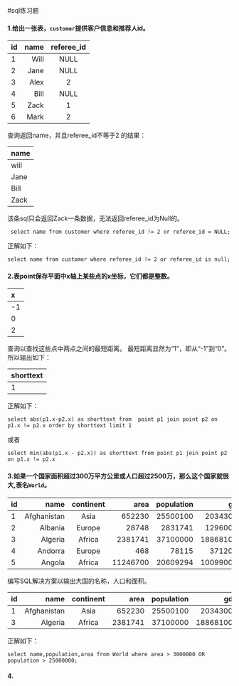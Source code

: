 #sql练习题 


#### 1.给出一张表，`customer`提供客户信息和推荐人id。
|id         |    name  |referee_id|
| :-------- | --------:| :------: |
| 1         |   Will   |  NULL    |
| 2         |   Jane   |  NULL    |
| 3         |   Alex   |  2       |
| 4         |   Bill   |  NULL    |
| 5         |   Zack   |  1       |
| 6         |   Mark   |  2       |

查询返回name，并且referee_id不等于2 的结果：

| name      |
| :-------- |
| wiil      |
| Jane      |
| Bill      |
| Zack      |



  该条sql只会返回Zack一条数据，无法返回referee_id为Null的。
  
` select name from customer where referee_id != 2 or referee_id = NULL;`

正解如下：

`select name from customer where referee_id != 2 or referee_id is null;`


#### 2.表point保存平面中x轴上某些点的x坐标，它们都是整数。
| x         |
| :-------- |
|     -1    |
|      0    |
|      2    |


查询以查找这些点中两点之间的最短距离。
最短距离显然为“1”，即从“-1”到“0”。所以输出如下：


| shorttext |
| :-------- |
| 1         |


正解如下：

`select abs(p1.x-p2.x) as shorttext from  point p1 join point p2 on p1.x != p2.x order by shorttext limit 1`

或者

`select min(abs(p1.x - p2.x)) as shorttext from point p1 join point p2 on p1.x != p2.x`


#### 3.如果一个国家面积超过300万平方公里或人口超过2500万，那么这个国家就很大,表名`World`。


|id         |    name   |continent |    area  |population|    gdp   |
| :-------- | --------: | :------: | --------:| --------:| --------:|
| 1         |Afghanistan|  Asia    | 652230   |  25500100|  20343000|
| 2         |  Albania  |  Europe  | 28748    |  2831741 |  12960000|
| 3         |  Algeria  |  Africa  | 2381741  |  37100000| 188681000|
| 4         |  Andorra  |  Europe  | 468      |   78115  |  3712000 |
| 5         |  Angola   |  Africa  | 11246700 |  20609294| 100990000|


编写SQL解决方案以输出大国的名称，人口和面积。


|id         |    name   |continent |    area  |population|    gdp   |
| :-------- | --------: | :------: | --------:| --------:| --------:|
| 1         |Afghanistan|  Asia    | 652230   |  25500100|  20343000|
| 3         |  Algeria  |  Africa  | 2381741  |  37100000| 188681000|


正解如下：

`select name,population,area from World where area > 3000000 OR population > 25000000;`

#### 4.




